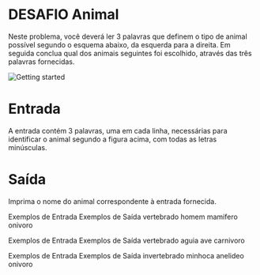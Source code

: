 # DESAFIO Animal
Neste problema, você deverá ler 3 palavras que definem o tipo de animal possível segundo o esquema abaixo, da esquerda para a direita.  Em seguida conclua qual dos animais seguintes foi escolhido, através das três palavras fornecidas.

<img src="./src/Desafio_animal/desafioAnimal.jpg" alt="Getting started" />

# Entrada
A entrada contém 3 palavras, uma em cada linha, necessárias para identificar o animal segundo a figura acima, com todas as letras minúsculas.

# Saída
Imprima o nome do animal correspondente à entrada fornecida.
 
Exemplos de Entrada	Exemplos de Saída
vertebrado           homem
mamifero
onivoro

Exemplos de Entrada	Exemplos de Saída
vertebrado           aguia
ave
carnivoro

Exemplos de Entrada	Exemplos de Saída
invertebrado         minhoca
anelideo
onivoro

